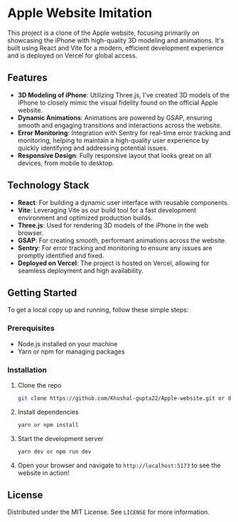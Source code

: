 # Apple Website Imitation

This project is a clone of the Apple website, focusing primarily on showcasing the iPhone with high-quality 3D modeling and animations. It's built using React and Vite for a modern, efficient development experience and is deployed on Vercel for global access.

## Features

- **3D Modeling of iPhone**: Utilizing Three.js, I've created 3D models of the iPhone to closely mimic the visual fidelity found on the official Apple website.
- **Dynamic Animations**: Animations are powered by GSAP, ensuring smooth and engaging transitions and interactions across the website.
- **Error Monitoring**: Integration with Sentry for real-time error tracking and monitoring, helping to maintain a high-quality user experience by quickly identifying and addressing potential issues.
- **Responsive Design**: Fully responsive layout that looks great on all devices, from mobile to desktop.

## Technology Stack

- **React**: For building a dynamic user interface with reusable components.
- **Vite**: Leveraging Vite as our build tool for a fast development environment and optimized production builds.
- **Three.js**: Used for rendering 3D models of the iPhone in the web browser.
- **GSAP**: For creating smooth, performant animations across the website.
- **Sentry**: For error tracking and monitoring to ensure any issues are promptly identified and fixed.
- **Deployed on Vercel**: The project is hosted on Vercel, allowing for seamless deployment and high availability.

## Getting Started

To get a local copy up and running, follow these simple steps:

### Prerequisites

- Node.js installed on your machine
- Yarn or npm for managing packages

### Installation

1. Clone the repo
   ```sh
   git clone https://github.com/Khushal-gupta22/Apple-website.git or download the zip file
   ```
2. Install dependencies
   ```sh
   yarn or npm install
   ```
3. Start the development server
   ```sh
   yarn dev or npm run dev
   ```
4. Open your browser and navigate to `http://localhost:5173` to see the website in action!

## License

Distributed under the MIT License. See `LICENSE` for more information.
